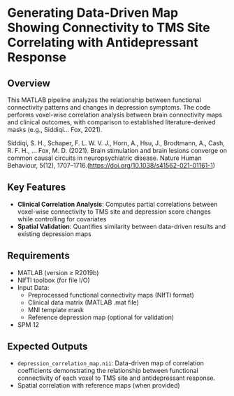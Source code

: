 # Generating Data-Driven Map Showing Connectivity to TMS Site Correlating with Antidepressant Response

## Overview
This MATLAB pipeline analyzes the relationship between functional connectivity patterns and changes in depression symptoms. The code performs voxel-wise correlation analysis between brain connectivity maps and clinical outcomes, with comparison to established literature-derived masks (e.g., Siddiqi... Fox, 2021).

Siddiqi, S. H., Schaper, F. L. W. V. J., Horn, A., Hsu, J., Brodtmann, A., Cash, R. F. H., ... Fox, M. D. (2021). Brain stimulation and brain lesions converge on common causal circuits in neuropsychiatric disease. Nature Human Behaviour, 5(12), 1707–1716.(https://doi.org/10.1038/s41562-021-01161-1)


## Key Features
- **Clinical Correlation Analysis**: Computes partial correlations between voxel-wise connectivity to TMS site and depression score changes while controlling for covariates
- **Spatial Validation**: Quantifies similarity between data-driven results and existing depression maps

## Requirements
- MATLAB (version ≥ R2019b)
- NIfTI toolbox (for file I/O)
- Input Data:
  - Preprocessed functional connectivity maps (NIfTI format)
  - Clinical data matrix (MATLAB .mat file)
  - MNI template mask
  - Reference depression map (optional for validation)
- SPM 12

## Expected Outputs
- `depression_correlation_map.nii`: Data-driven map of correlation coefficients demonstrating the relationship between functional connectivity of each voxel to TMS site and antidepressant response.
- Spatial correlation with reference maps (when provided)
